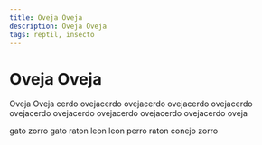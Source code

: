 ```yaml
---
title: Oveja Oveja
description: Oveja Oveja
tags: reptil, insecto
---
```


# Oveja Oveja

Oveja Oveja cerdo ovejacerdo ovejacerdo ovejacerdo ovejacerdo ovejacerdo ovejacerdo ovejacerdo ovejacerdo ovejacerdo oveja

gato zorro gato raton leon leon perro raton conejo zorro